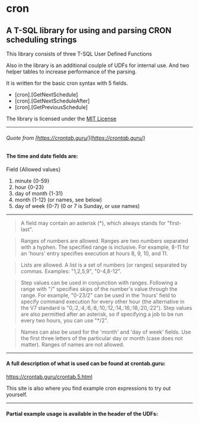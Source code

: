 # cron
## A T-SQL library for using and parsing CRON scheduling strings

This library consists of three T-SQL User Defined Functions 

Also in the library is an additional coulple of UDFs for internal use. And two helper tables to increase performance of the parsing.

It is written for the basic cron syntax with 5 fields. 
- [cron].[GetNextSchedule]
- [cron].[GetNextScheduleAfter]
- [cron].[GetPreviousSchedule]

The library is licensed under the [MIT License](LICENSE) 

---
###### Quote from [https://crontab.guru/](https://crontab.guru/)

#### The time and date fields are:

Field {Allowed values}
1. minute {0-59}
2. hour {0-23}
3. day of month {1-31}
4. month {1-12} (or names, see below)
5. day of week {0-7} (0 or 7 is Sunday, or use names)

---

>A field may contain an asterisk (*), which always stands for "first-last".

>Ranges of numbers are allowed. Ranges are two numbers separated with a hyphen. The specified range is inclusive. For example, 8-11 for an 'hours' entry specifies execution at hours 8, 9, 10, and 11.

>Lists are allowed. A list is a set of numbers (or ranges) separated by commas. Examples: "1,2,5,9", "0-4,8-12".

>Step values can be used in conjunction with ranges. Following a range with "/<number>" specifies skips of the number's value through the range. For example, "0-23/2" can be used in the 'hours' field to specify command execution for every other hour (the alternative in the V7 standard is "0,:2,:4,:6,:8,:10,:12,:14,:16,:18,:20,:22"). Step values are also permitted after an asterisk, so if specifying a job to be run every two hours, you can use "*/2".

>Names can also be used for the 'month' and 'day of week' fields. Use the first three letters of the particular day or month (case does not matter). Ranges of names are not allowed.

---
#### A full description of what is used can be found at crontab.guru:

https://crontab.guru/crontab.5.html

This site is also where you find example cron expressions to try out yourself.

---
#### Partial example usage is available in the header of the UDFs:


 